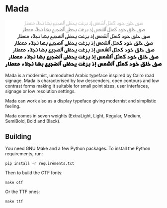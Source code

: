 Mada
====

![Sample](documentation/Mada-Sample.png)

Mada is a modernist, unmodulted Arabic typeface inspired by Cairo road signage.
Mada is characterised by low descenders, open contours and low contrast forms
making it suitable for small point sizes, user interfaces, signage or low
resolution settings.

Mada can work also as a display typeface giving modernist and simplistic feeling.

Mada comes in seven weights (ExtraLight, Light, Regular, Medium, SemiBold, Bold
and Black).

Building
--------

You need GNU Make and a few Python packages. To install the Python
requirements, run:
```shell
pip install -r requirements.txt
```

Then to build the OTF fonts:
```shell
make otf
```

Or the TTF ones:
```
make ttf
```
